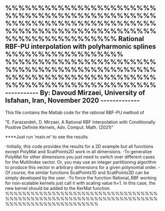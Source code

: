 %%%%%%%%%%%%%%%%%%%%%%%%%%%%%%%%%%%%%%%%%%%%%%%%%%%%%%%%%%%%%%%%%%%%%%%%%%%%%%%%%%%%%%%%%%%%
%%%%%%%%%%%%%%%%% Rational RBF-PU interpolation with polyharmonic splines %%%%%%%%%%%%%%%%%%
%%%%%%%%%%%%%%%%%%%%%%%%%%%%%%%%%%%%%%%%%%%%%%%%%%%%%%%%%%%%%%%%%%%%%%%%%%%%%%%%%%%%%%%%%%%%
-----------  By: Davoud Mirzaei, University of Isfahan, Iran, November 2020    -------------
--------------------------------------------------------------------------------------------
This file contains the Matlab code for the rational RBF-PU method of
 
"E. Farazandeh, D. Mirzaei, A Rational RBF Interpolation with Conditionally Positive 
 Definite Kernels, Adv. Comput. Math. (2021)"

****Just run 'main.m' to see the results

-Initially, this code provides the results for a 2D example but all functions except PolyMat 
   and ScatPoints2D work in all dimensions. 
-To generalize PolyMat for other dimensions you just need to switch over different cases for
   the MultiIndex vector. Or, you may use an integer partitioning algorithm to produce this 
   vector in arbitrary dimensions for a given polynomial order. 
-Of course, the similar functions ScatPoints1D and ScatPoints3D can be simply developed by
   the user. 
-To force the function Rational_RBF working for non-scalable kernels just call it with scaling
   value h=1. In this case, the new kernel should be added to the KerMat function.
%%%%%%%%%%%%%%%%%%%%%%%%%%%%%%%%%%%%%%%%%%%%%%%%%%%%%%%%%%%%%%%%%%%%%%%%%%%%%%%%%%%%%%%%%%%%%%